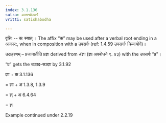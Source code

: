 ```yaml
---
index: 3.1.136
sutra: आतश्चोपसर्गे
vritti: satishabodha

---
```

वृत्तिः -- कः स्यात् । The affix “क” may be used after a verbal root ending in a आकार:, when in composition with a उपसर्गः (ref: 1.4.59 उपसर्गाः क्रियायोगे)।


उदाहरणम् – प्रजानातीति प्रज्ञः derived from √ज्ञा (ज्ञा अवबोधने ९. ४३) with the उपसर्गः “प्र”।


“प्र” gets the उपपद-सञ्ज्ञा by 3.1.92


ज्ञा + क 3.1.136

= ज्ञा + अ 1.3.8, 1.3.9

= ज्ञ् + अ 6.4.64

= ज्ञ


Example continued under 2.2.19